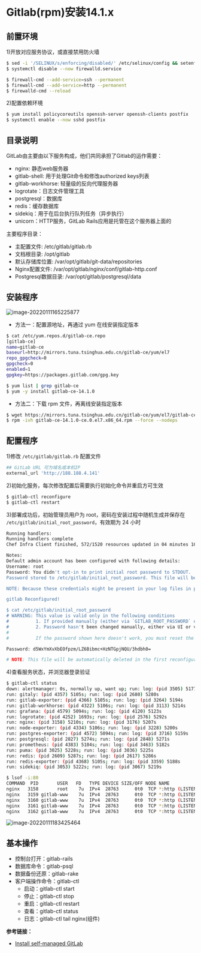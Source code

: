# Gitlab(rpm)安装14.1.x

## 前置环境

1)开放对应服务协议，或直接禁用防火墙

```bash
$ sed -i '/SELINUX/s/enforcing/disabled/' /etc/selinux/config && setenforce 0 
$ systemctl disable --now firewalld.service

$ firewall-cmd --add-service=ssh --permanent
$ firewall-cmd --add-service=http --permanent
$ firewalld-cmd --reload
```

2)配置依赖环境

```bash
$ yum install policycoreutils openssh-server openssh-clients postfix
$ systemctl enable --now sshd postfix
```

## 目录说明

GitLab由主要由以下服务构成，他们共同承担了Gitlab的运作需要：
- nginx: 静态web服务器
- gitlab-shell: 用于处理Git命令和修改authorized keys列表
- gitlab-workhorse: 轻量级的反向代理服务器
- logrotate：日志文件管理工具
- postgresql：数据库
- redis：缓存数据库
- sidekiq：用于在后台执行队列任务（异步执行）
- unicorn：HTTP服务，GitLab Rails应用是托管在这个服务器上面的

主要程序目录：
- 主配置文件: /etc/gitlab/gitlab.rb
- 文档根目录: /opt/gitlab
- 默认存储库位置: /var/opt/gitlab/git-data/repositories
- Nginx配置文件: /var/opt/gitlab/nginx/conf/gitlab-http.conf
- Postgresql数据目录: /var/opt/gitlab/postgresql/data

## 安装程序

[清华源-GitLab]:https://mirrors.tuna.tsinghua.edu.cn/gitlab-ce/yum/el7/

![image-20220111165225877](https://yuikuen-1259273046.cos.ap-guangzhou.myqcloud.com/devops/image-20220111165225877.png)

- 方法一：配置源地址，再通过 yum 在线安装指定版本

```bash
$ cat /etc/yum.repos.d/gitlab-ce.repo
[gitlab-ce]
name=gitlab-ce
baseurl=http://mirrors.tuna.tsinghua.edu.cn/gitlab-ce/yum/el7
repo_gpgcheck=0
gpgcheck=0
enabled=1
gpgkey=https://packages.gitlab.com/gpg.key

$ yum list | grep gitlab-ce  
$ yum -y install gitlab-ce-14.1.0
```

- 方法二：下载 rpm 文件，再离线安装指定版本

```bash
$ wget https://mirrors.tuna.tsinghua.edu.cn/gitlab-ce/yum/el7/gitlab-ce-14.1.0-ce.0.el7.x86_64.rpm
$ rpm -ivh gitlab-ce-14.1.0-ce.0.el7.x86_64.rpm --force --nodeps
```

## 配置程序

1)修改 `/etc/gitlab/gitlab.rb` 配置文件

```bash
## GitLab URL 可为域名或本机IP
external_url 'http://188.188.4.141'
```

2)初始化服务，每次修改配置后需要执行初始化命令并重启方可生效

```bash
$ gitlab-ctl reconfigure
$ gitlab-ctl restart
```

3)部署成功后，初始管理员用户为 root，密码在安装过程中随机生成并保存在 `/etc/gitlab/initial_root_password`，有效期为 24 小时

```bash
Running handlers:
Running handlers complete
Chef Infra Client finished, 572/1520 resources updated in 04 minutes 16 seconds

Notes:
Default admin account has been configured with following details:
Username: root
Password: You didn't opt-in to print initial root password to STDOUT.
Password stored to /etc/gitlab/initial_root_password. This file will be cleaned up in first reconfigure run after 24 hours.

NOTE: Because these credentials might be present in your log files in plain text, it is highly recommended to reset the password following https://docs.gitlab.com/ee/security/reset_user_password.html#reset-your-root-password.

gitlab Reconfigured!

$ cat /etc/gitlab/initial_root_password
# WARNING: This value is valid only in the following conditions
#          1. If provided manually (either via `GITLAB_ROOT_PASSWORD` environment variable or via `gitlab_rails['initial_root_password']` setting in `gitlab.rb`, it was provided before database was seeded for the first time (usually, the first reconfigure run).
#          2. Password hasn't been changed manually, either via UI or via command line.
#
#          If the password shown here doesn't work, you must reset the admin password following https://docs.gitlab.com/ee/security/reset_user_password.html#reset-your-root-password.

Password: d5WxYmXvXbEOfpzm/LZ6Bibmc+HzNTGpjNQU/3hdbh0=

# NOTE: This file will be automatically deleted in the first reconfigure run after 24 hours.
```

4)查看服务状态，并浏览器登录验证

```bash
$ gitlab-ctl status
down: alertmanager: 0s, normally up, want up; run: log: (pid 3505) 5177s
run: gitaly: (pid 4357) 5105s; run: log: (pid 2680) 5280s
run: gitlab-exporter: (pid 4366) 5105s; run: log: (pid 3264) 5194s
run: gitlab-workhorse: (pid 4322) 5106s; run: log: (pid 3113) 5214s
run: grafana: (pid 4579) 5094s; run: log: (pid 4120) 5123s
run: logrotate: (pid 4252) 1693s; run: log: (pid 2576) 5292s
run: nginx: (pid 3158) 5210s; run: log: (pid 3176) 5207s
run: node-exporter: (pid 4334) 5106s; run: log: (pid 3228) 5200s
run: postgres-exporter: (pid 4572) 5094s; run: log: (pid 3716) 5159s
run: postgresql: (pid 2827) 5274s; run: log: (pid 2848) 5271s
run: prometheus: (pid 4383) 5104s; run: log: (pid 3463) 5182s
run: puma: (pid 3025) 5228s; run: log: (pid 3036) 5225s
run: redis: (pid 2609) 5287s; run: log: (pid 2617) 5286s
run: redis-exporter: (pid 4368) 5105s; run: log: (pid 3359) 5188s
run: sidekiq: (pid 3053) 5222s; run: log: (pid 3067) 5219s

$ lsof -i:80
COMMAND  PID       USER   FD   TYPE DEVICE SIZE/OFF NODE NAME
nginx   3158       root    7u  IPv4  28763      0t0  TCP *:http (LISTEN)
nginx   3159 gitlab-www    7u  IPv4  28763      0t0  TCP *:http (LISTEN)
nginx   3160 gitlab-www    7u  IPv4  28763      0t0  TCP *:http (LISTEN)
nginx   3161 gitlab-www    7u  IPv4  28763      0t0  TCP *:http (LISTEN)
nginx   3162 gitlab-www    7u  IPv4  28763      0t0  TCP *:http (LISTEN)
```

![image-20220111183425464](https://yuikuen-1259273046.cos.ap-guangzhou.myqcloud.com/devops/image-20220111183425464.png)

## 基本操作

- 控制台打开：gitlab-rails
- 数据库命令：gitlab-psql
- 数据备份还原：gitlab-rake
- 客户端操作命令：gitlab-ctl
  - 启动：gitlab-ctl start
  - 停止：gitlab-ctl stop
  - 重启：gitlab-ctl restart
  - 查看：gitlab-ctl status
  - 日志：gitlab-ctl tail nginx(组件)

**参考链接：**
- [Install self-managed GitLab](https://about.gitlab.com/install/#already-installed)